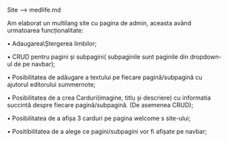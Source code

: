 Site --> medlife.md

Am elaborat un multilang site cu pagina de admin, aceasta având urmatoarea funcționalitate:
 
 • Adaugarea\Ștergerea limbilor;
 
 • CRUD pentru pagini și subpagini( subpaginile sunt paginile din dropdown-ul de pe navbar);
 
 • Posibilitatea de adăugare a textului pe fiecare pagină/subpagină cu ajutorul editorului summernote;
 
 • Posibilitatea de a crea Carduri(imagine, titlu și descriere) cu informatia succintă despre fiecare pagină/subpagină. (De asemenea CRUD);
 
 • Posibilitatea de a afișa 3 carduri pe pagina welcome s site-ului;
 
 • Positibilitatea de a alege ce pagini/subpagini vor fi afișate pe navbar; 
 
